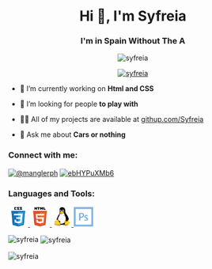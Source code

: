 <h1 align="center">Hi 👋, I'm Syfreia</h1>
<h3 align="center">I'm in Spain Without The A</h3>

<p align="center"> <img src="https://komarev.com/ghpvc/?username=syfreia&label=Profile%20views&color=0e75b6&style=flat" alt="syfreia" /> </p>

<p align="center"> <a href="https://github.com/ryo-ma/github-profile-trophy"><img src="https://c.tenor.com/6hcnM94tKrUAAAAd/gt-charlie-drift.gif" alt="syfreia" /></a> </p>

- 🔭 I’m currently working on **Html and CSS**

- 🤝 I’m looking for people **to play with**

- 👨‍💻 All of my projects are available at [githup.com/Syfreia](githup.com/Syfreia)

- 💬 Ask me about **Cars or nothing**

<h3 align="left">Connect with me:</h3>
<p align="left">
<a href="https://instagram.com/@manglerph" target="blank"><img align="center" src="https://raw.githubusercontent.com/rahuldkjain/github-profile-readme-generator/master/src/images/icons/Social/instagram.svg" alt="@manglerph" height="30" width="40" /></a>
<a href="https://discord.gg/ebHYPuXMb6" target="blank"><img align="center" src="https://raw.githubusercontent.com/rahuldkjain/github-profile-readme-generator/master/src/images/icons/Social/discord.svg" alt="ebHYPuXMb6" height="30" width="40" /></a>
</p>

<h3 align="left">Languages and Tools:</h3>
<p align="left"> <a href="https://www.w3schools.com/css/" target="_blank" rel="noreferrer"> <img src="https://raw.githubusercontent.com/devicons/devicon/master/icons/css3/css3-original-wordmark.svg" alt="css3" width="40" height="40"/> </a> <a href="https://www.w3.org/html/" target="_blank" rel="noreferrer"> <img src="https://raw.githubusercontent.com/devicons/devicon/master/icons/html5/html5-original-wordmark.svg" alt="html5" width="40" height="40"/> </a> <a href="https://www.linux.org/" target="_blank" rel="noreferrer"> <img src="https://raw.githubusercontent.com/devicons/devicon/master/icons/linux/linux-original.svg" alt="linux" width="40" height="40"/> </a> <a href="https://www.photoshop.com/en" target="_blank" rel="noreferrer"> <img src="https://raw.githubusercontent.com/devicons/devicon/master/icons/photoshop/photoshop-line.svg" alt="photoshop" width="40" height="40"/> </a> </p>

<p><img align="left" src="https://github-readme-stats.vercel.app/api/top-langs?username=syfreia&show_icons=true&locale=en&layout=compact" alt="syfreia" /></p>

<p>&nbsp;<img align="center" src="https://github-readme-stats.vercel.app/api?username=syfreia&show_icons=true&locale=en" alt="syfreia" /></p>

<p><img align="center" src="https://github-readme-streak-stats.herokuapp.com/?user=syfreia&" alt="syfreia" /></p>
